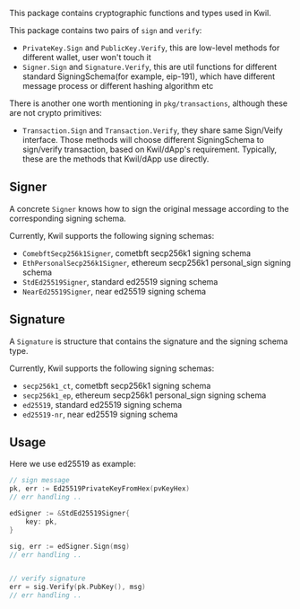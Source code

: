 This package contains cryptographic functions and types used in Kwil.

This package contains two pairs of `sign` and `verify`:
- `PrivateKey.Sign` and `PublicKey.Verify`, this are low-level methods for different wallet, user won't touch it
- `Signer.Sign` and `Signature.Verify`, this are util functions for different standard SigningSchema(for example,
    eip-191), which have different message process or different hashing algorithm etc

There is another one worth mentioning in `pkg/transactions`, although these are not crypto primitives:
- `Transaction.Sign` and `Transaction.Verify`, they share same Sign/Veify interface.
    Those methods will choose different SigningSchema to sign/verify transaction, based on Kwil/dApp's requirement.
    Typically, these are the methods that Kwil/dApp use directly.

## Signer

A concrete `Signer` knows how to sign the original message according to the corresponding signing schema.

Currently, Kwil supports the following signing schemas:
- `ComebftSecp256k1Signer`, cometbft secp256k1 signing schema
- `EthPersonalSecp256k1Signer`, ethereum secp256k1 personal_sign signing schema
- `StdEd25519Signer`, standard ed25519 signing schema
- `NearEd25519Signer`, near ed25519 signing schema

## Signature

A `Signature` is structure that contains the signature and the signing schema type.

Currently, Kwil supports the following signing schemas:
- `secp256k1_ct`, cometbft secp256k1 signing schema
- `secp256k1_ep`, ethereum secp256k1 personal_sign signing schema
- `ed25519`, standard ed25519 signing schema
- `ed25519-nr`, near ed25519 signing schema

## Usage

Here we use ed25519 as example:

```go
// sign message
pk, err := Ed25519PrivateKeyFromHex(pvKeyHex)
// err handling ..

edSigner := &StdEd25519Signer{
    key: pk,
}

sig, err := edSigner.Sign(msg)
// err handling ..


// verify signature
err = sig.Verify(pk.PubKey(), msg)
// err handling ..
```